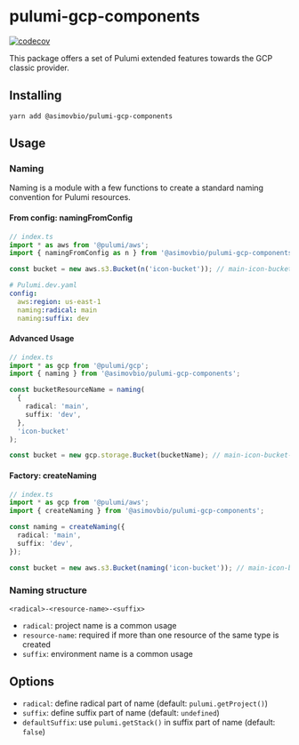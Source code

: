 # pulumi-gcp-components

[![codecov](https://codecov.io/gh/AsimovBio/pulumi-gcp-components/branch/master/graph/badge.svg?token=xKcJUpwS1F)](https://codecov.io/gh/AsimovBio/pulumi-gcp-components)

This package offers a set of Pulumi extended features towards the GCP classic provider.

## Installing

```
yarn add @asimovbio/pulumi-gcp-components
```

## Usage

### Naming

Naming is a module with a few functions to create a standard naming convention for Pulumi resources.

#### From config: namingFromConfig

```typescript
// index.ts
import * as aws from '@pulumi/aws';
import { namingFromConfig as n } from '@asimovbio/pulumi-gcp-components';

const bucket = new aws.s3.Bucket(n('icon-bucket')); // main-icon-bucket-dev
```

```yaml
# Pulumi.dev.yaml
config:
  aws:region: us-east-1
  naming:radical: main
  naming:suffix: dev
```

#### Advanced Usage

```typescript
// index.ts
import * as gcp from '@pulumi/gcp';
import { naming } from '@asimovbio/pulumi-gcp-components';

const bucketResourceName = naming(
  {
    radical: 'main',
    suffix: 'dev',
  },
  'icon-bucket'
);

const bucket = new gcp.storage.Bucket(bucketName); // main-icon-bucket-dev
```

#### Factory: createNaming

```typescript
// index.ts
import * as gcp from '@pulumi/aws';
import { createNaming } from '@asimovbio/pulumi-gcp-components';

const naming = createNaming({
  radical: 'main',
  suffix: 'dev',
});

const bucket = new aws.s3.Bucket(naming('icon-bucket')); // main-icon-bucket-dev
```

### Naming structure

`<radical>-<resource-name>-<suffix>`

- `radical`: project name is a common usage
- `resource-name`: required if more than one resource of the same type is created
- `suffix`: environment name is a common usage

## Options

- `radical`: define radical part of name (default: `pulumi.getProject()`)
- `suffix`: define suffix part of name (default: `undefined`)
- `defaultSuffix`: use `pulumi.getStack()` in suffix part of name (default: `false`)
